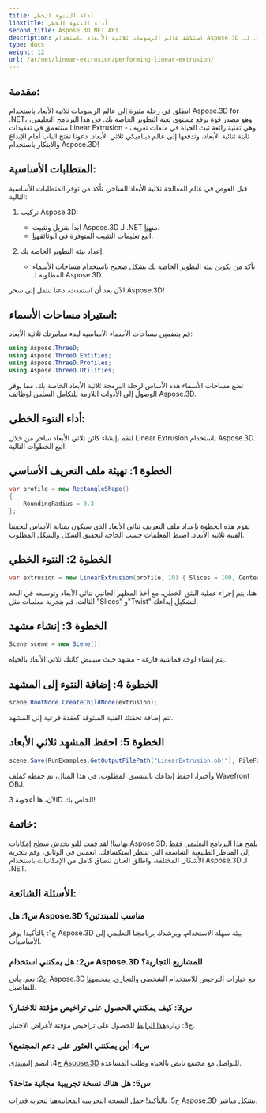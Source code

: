 ```yaml
---
title: أداء النتوء الخطي
linktitle: أداء النتوء الخطي
second_title: Aspose.3D.NET API
description: استكشف عالم الرسومات ثلاثية الأبعاد باستخدام Aspose.3D لـ .NET. إجراء البثق الخطي في هذا الدليل التفصيلي خطوة بخطوة.
type: docs
weight: 12
url: /ar/net/linear-extrusion/performing-linear-extrusion/
---
```

## مقدمة:

انطلق في رحلة مثيرة إلى عالم الرسومات ثلاثية الأبعاد باستخدام Aspose.3D for .NET، وهو مصدر قوة يرفع مستوى لعبة التطوير الخاصة بك. في هذا البرنامج التعليمي، سنتعمق في تعقيدات Linear Extrusion - وهي تقنية رائعة تبث الحياة في ملفات تعريف ثابتة ثنائية الأبعاد، وتدفعها إلى عالم ديناميكي ثلاثي الأبعاد. دعونا نفتح الباب أمام الإبداع والابتكار باستخدام Aspose.3D!

## المتطلبات الأساسية:

قبل الغوص في عالم المعالجة ثلاثية الأبعاد الساحر، تأكد من توفر المتطلبات الأساسية التالية:

1. تركيب Aspose.3D:
   -  ابدأ بتنزيل وتثبيت Aspose.3D لـ .NET من[هنا](https://releases.aspose.com/3d/net/).
   -  اتبع تعليمات التثبيت المتوفرة في الوثائق[هنا](https://reference.aspose.com/3d/net/).

2. إعداد بيئة التطوير الخاصة بك:
   - تأكد من تكوين بيئة التطوير الخاصة بك بشكل صحيح باستخدام مساحات الأسماء المطلوبة لـ Aspose.3D.

الآن بعد أن استعدت، دعنا ننتقل إلى سحر Aspose.3D!

## استيراد مساحات الأسماء:

قم بتضمين مساحات الأسماء الأساسية لبدء مغامرتك ثلاثية الأبعاد:

```csharp
using Aspose.ThreeD;
using Aspose.ThreeD.Entities;
using Aspose.ThreeD.Profiles;
using Aspose.ThreeD.Utilities;
```

تضع مساحات الأسماء هذه الأساس لرحلة البرمجة ثلاثية الأبعاد الخاصة بك، مما يوفر الوصول إلى الأدوات اللازمة للتكامل السلس لوظائف Aspose.3D.

## أداء النتوء الخطي:

لنقم بإنشاء كائن ثلاثي الأبعاد ساحر من خلال Linear Extrusion باستخدام Aspose.3D. اتبع الخطوات التالية:

## الخطوة 1: تهيئة ملف التعريف الأساسي
```csharp
var profile = new RectangleShape()
{
    RoundingRadius = 0.3
};
```

تقوم هذه الخطوة بإعداد ملف التعريف ثنائي الأبعاد الذي سيكون بمثابة الأساس لتحفتنا الفنية ثلاثية الأبعاد. اضبط المعلمات حسب الحاجة لتحقيق الشكل والشكل المطلوب.

## الخطوة 2: النتوء الخطي
```csharp
var extrusion = new LinearExtrusion(profile, 10) { Slices = 100, Center = true, Twist = 360, TwistOffset = new Vector3(10, 0, 0) };
```

هنا، يتم إجراء عملية البثق الخطي، مع أخذ المظهر الجانبي ثنائي الأبعاد وتوسيعه في البعد الثالث. قم بتجربة معلمات مثل "Slices" و"Twist" لتشكيل إبداعك.

## الخطوة 3: إنشاء مشهد
```csharp
Scene scene = new Scene();
```

يتم إنشاء لوحة قماشية فارغة - مشهد حيث سينبض كائنك ثلاثي الأبعاد بالحياة.

## الخطوة 4: إضافة النتوء إلى المشهد
```csharp
scene.RootNode.CreateChildNode(extrusion);
```

تتم إضافة تحفتك الفنية المبثوقة كعقدة فرعية إلى المشهد.

## الخطوة 5: احفظ المشهد ثلاثي الأبعاد
```csharp
scene.Save(RunExamples.GetOutputFilePath("LinearExtrusion.obj"), FileFormat.WavefrontOBJ);
```

وأخيرا، احفظ إبداعك بالتنسيق المطلوب. في هذا المثال، تم حفظه كملف Wavefront OBJ.

الآن، ها أعجوبة 3D الخاص بك!

## خاتمة:

تهانينا! لقد قمت للتو بخدش سطح إمكانات Aspose.3D. يلمح هذا البرنامج التعليمي فقط إلى المناظر الطبيعية الشاسعة التي تنتظر استكشافك. انغمس في الوثائق، وقم بتجربة الأشكال المختلفة، واطلق العنان لنطاق كامل من الإمكانيات باستخدام Aspose.3D لـ .NET.

## الأسئلة الشائعة:

### س1: هل Aspose.3D مناسب للمبتدئين؟

ج1: بالتأكيد! يوفر Aspose.3D بيئة سهلة الاستخدام، ويرشدك برنامجنا التعليمي إلى الأساسيات.

### س2: هل يمكنني استخدام Aspose.3D للمشاريع التجارية؟

 ج2: نعم، يأتي Aspose.3D مع خيارات الترخيص للاستخدام الشخصي والتجاري. يفحص[هنا](https://purchase.aspose.com/buy) للتفاصيل.

### س3: كيف يمكنني الحصول على تراخيص مؤقتة للاختبار؟

 ج3: زيارة[هذا الرابط](https://purchase.aspose.com/temporary-license/) للحصول على تراخيص مؤقتة لأغراض الاختبار.

### س4: أين يمكنني العثور على دعم المجتمع؟

 ج4: انضم إلى[منتدى Aspose.3D](https://forum.aspose.com/c/3d/18) للتواصل مع مجتمع نابض بالحياة وطلب المساعدة.

### س5: هل هناك نسخة تجريبية مجانية متاحة؟

 ج5: بالتأكيد! حمل النسخة التجريبية المجانية[هنا](https://releases.aspose.com/) لتجربة قدرات Aspose.3D بشكل مباشر.